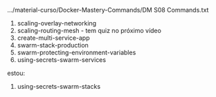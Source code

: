 .../material-curso/Docker-Mastery-Commands/DM S08 Commands.txt


1. scaling-overlay-networking
1. scaling-routing-mesh - tem quiz no próximo vídeo
1. create-multi-service-app
1. swarm-stack-production
1. swarm-protecting-environment-variables
1. using-secrets-swarm-services

estou:
1. using-secrets-swarm-stacks
